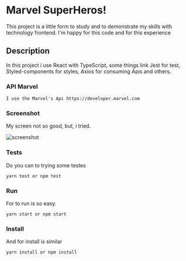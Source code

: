 # Marvel SuperHeros!

This project is a little form to study and to demonstrate my skills with technology frontend. I'm happy for this code and for this experience

## Description

In this project i use React with TypeScript, some things link Jest for test, Styled-components for styles, Axios for consuming Apis and others.

### API Marvel

```
I use the Marvel's Api https://developer.marvel.com
``` 

### Screenshot
My screen not so good, but, i tried.

![screenshot](./screenshot.png)

### Tests

Do you can to trying some testes

```
yarn test or npm test
``` 

### Run

For to run is so easy.

```
yarn start or npm start
``` 

### Install

And for install is similar

```
yarn install or npm install
``` 
